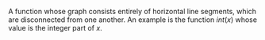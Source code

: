 A function whose graph consists entirely of horizontal line segments,
which are disconnected from one another. An example is the function
$int(x)$ whose value is the integer part of $x$.
